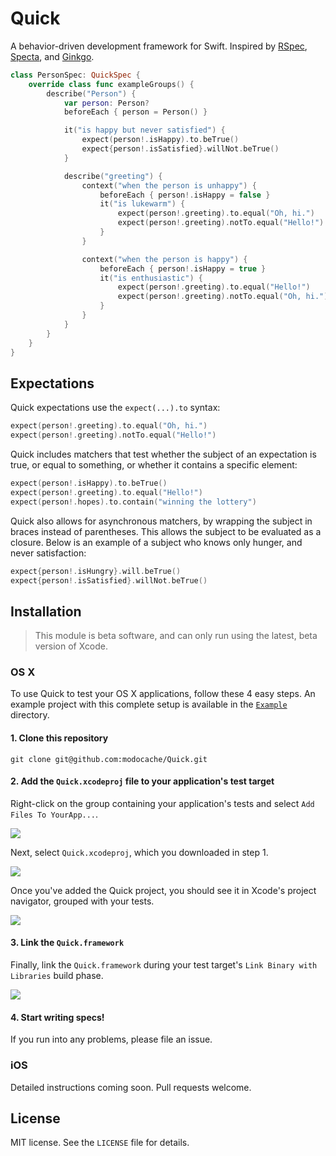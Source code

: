 # Quick

A behavior-driven development framework for Swift. Inspired by
[RSpec](https://github.com/rspec/rspec), [Specta](https://github.com/specta/specta),
and [Ginkgo](https://github.com/onsi/ginkgo).

```swift
class PersonSpec: QuickSpec {
    override class func exampleGroups() {
        describe("Person") {
            var person: Person?
            beforeEach { person = Person() }

            it("is happy but never satisfied") {
                expect(person!.isHappy).to.beTrue()
                expect{person!.isSatisfied}.willNot.beTrue()
            }

            describe("greeting") {
                context("when the person is unhappy") {
                    beforeEach { person!.isHappy = false }
                    it("is lukewarm") {
                        expect(person!.greeting).to.equal("Oh, hi.")
                        expect(person!.greeting).notTo.equal("Hello!")
                    }
                }

                context("when the person is happy") {
                    beforeEach { person!.isHappy = true }
                    it("is enthusiastic") {
                        expect(person!.greeting).to.equal("Hello!")
                        expect(person!.greeting).notTo.equal("Oh, hi.")
                    }
                }
            }
        }
    }
}
```

## Expectations

Quick expectations use the `expect(...).to` syntax:

```swift
expect(person!.greeting).to.equal("Oh, hi.")
expect(person!.greeting).notTo.equal("Hello!")
```

Quick includes matchers that test whether the subject of an
expectation is true, or equal to something, or whether it
contains a specific element:

```swift
expect(person!.isHappy).to.beTrue()
expect(person!.greeting).to.equal("Hello!")
expect(person!.hopes).to.contain("winning the lottery")
```

Quick also allows for asynchronous matchers, by wrapping the subject
in braces instead of parentheses. This allows the subject to be
evaluated as a closure. Below is an example of a subject who knows
only hunger, and never satisfaction:

```swift
expect{person!.isHungry}.will.beTrue()
expect{person!.isSatisfied}.willNot.beTrue()
```

## Installation

> This module is beta software, and can only run using the latest, beta version
of Xcode.

### OS X

To use Quick to test your OS X applications, follow these 4 easy steps.
An example project with this complete setup is available in the
[`Example`](https://github.com/modocache/Quick/tree/master/Example) directory.

#### 1. Clone this repository

```
git clone git@github.com:modocache/Quick.git
```

#### 2. Add the `Quick.xcodeproj` file to your application's test target

Right-click on the group containing your application's tests and
select `Add Files To YourApp...`.

![](http://cl.ly/image/3m110l2s0a18/Screen%20Shot%202014-06-08%20at%204.25.59%20AM.png)

Next, select `Quick.xcodeproj`, which you downloaded in step 1.

![](http://cl.ly/image/431F041z3g1P/Screen%20Shot%202014-06-08%20at%204.26.49%20AM.png)

Once you've added the Quick project, you should see it in Xcode's project
navigator, grouped with your tests.

![](http://cl.ly/image/0p0k2F2u2O3I/Screen%20Shot%202014-06-08%20at%204.27.29%20AM%20copy.png)

#### 3. Link the `Quick.framework`

Finally, link the `Quick.framework` during your test target's
`Link Binary with Libraries` build phase.

![](http://cl.ly/image/2L0G0H1a173C/Screen%20Shot%202014-06-08%20at%204.27.48%20AM.png)

#### 4. Start writing specs!

If you run into any problems, please file an issue.

### iOS

Detailed instructions coming soon. Pull requests welcome.

## License

MIT license. See the `LICENSE` file for details.
